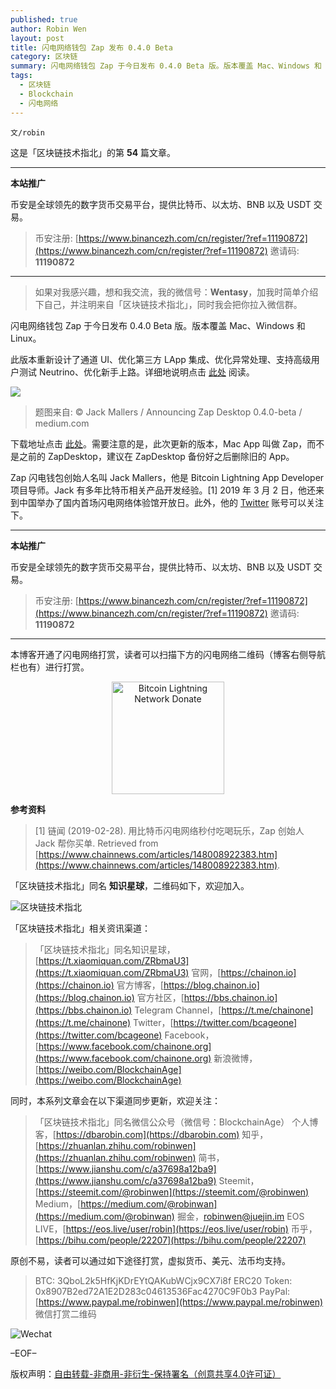 ```yaml
---
published: true
author: Robin Wen
layout: post
title: 闪电网络钱包 Zap 发布 0.4.0 Beta
category: 区块链
summary: 闪电网络钱包 Zap 于今日发布 0.4.0 Beta 版。版本覆盖 Mac、Windows 和 Linux。此版本重新设计了通道 UI、优化第三方 LApp 集成、优化异常处理、支持高级用户测试 Neutrino、优化新手上路。需要注意的是，此次更新的版本，Mac App 叫做 Zap，而不是之前的 ZapDesktop，建议在 ZapDesktop 备份好之后删除旧的 App。Zap 闪电钱包创始人名叫 Jack Mallers，他是 Bitcoin Lightning App Developer 项目导师。Jack 有多年比特币相关产品开发经验。
tags:
  - 区块链
  - Blockchain
  - 闪电网络
---
```


`文/robin`

这是「区块链技术指北」的第 **54** 篇文章。

***

**本站推广**

币安是全球领先的数字货币交易平台，提供比特币、以太坊、BNB 以及 USDT 交易。

> 币安注册: [https://www.binancezh.com/cn/register/?ref=11190872](https://www.binancezh.com/cn/register/?ref=11190872)
> 邀请码: **11190872**

***

> 如果对我感兴趣，想和我交流，我的微信号：**Wentasy**，加我时简单介绍下自己，并注明来自「区块链技术指北」，同时我会把你拉入微信群。

闪电网络钱包 Zap 于今日发布 0.4.0 Beta 版。版本覆盖 Mac、Windows 和 Linux。

此版本重新设计了通道 UI、优化第三方 LApp 集成、优化异常处理、支持高级用户测试 Neutrino、优化新手上路。详细地说明点击 [此处](https://medium.com/@JimmyMow/announcing-zap-desktop-0-4-0-beta-85de720859a2) 阅读。

![](https://cdn.dbarobin.com/iMiVdbp.png)

> 题图来自: © Jack Mallers / Announcing Zap Desktop 0.4.0-beta / medium.com

下载地址点击 [此处](https://github.com/LN-Zap/zap-desktop/releases/tag/v0.4.0-beta)。需要注意的是，此次更新的版本，Mac App 叫做 Zap，而不是之前的 ZapDesktop，建议在 ZapDesktop 备份好之后删除旧的 App。

Zap 闪电钱包创始人名叫 Jack Mallers，他是 Bitcoin Lightning App Developer 项目导师。Jack 有多年比特币相关产品开发经验。[1] 2019 年 3 月 2 日，他还来到中国举办了国内首场闪电网络体验馆开放日。此外，他的 [Twitter](https://twitter.com/JackMallers) 账号可以关注下。

***

**本站推广**

币安是全球领先的数字货币交易平台，提供比特币、以太坊、BNB 以及 USDT 交易。

> 币安注册: [https://www.binancezh.com/cn/register/?ref=11190872](https://www.binancezh.com/cn/register/?ref=11190872)
> 邀请码: **11190872**

***

本博客开通了闪电网络打赏，读者可以扫描下方的闪电网络二维码（博客右侧导航栏也有）进行打赏。

<center><img title="Bitcoin Lightning Network Donate" width="180" height="180" src="https://lnd.hoo.com/api/generate?openid=TruSwjrK2q57V484Tf0u&isimg=1" alt="Bitcoin Lightning Network Donate"/></center>

**参考资料**

> [1] 链闻 (2019-02-28). 用比特币闪电网络秒付吃喝玩乐，Zap 创始人 Jack 帮你买单. Retrieved from [https://www.chainnews.com/articles/148008922383.htm](https://www.chainnews.com/articles/148008922383.htm).

「区块链技术指北」同名 **知识星球**，二维码如下，欢迎加入。

![区块链技术指北](https://cdn.dbarobin.com/3YzonTR.png)

「区块链技术指北」相关资讯渠道：

> 「区块链技术指北」同名知识星球，[https://t.xiaomiquan.com/ZRbmaU3](https://t.xiaomiquan.com/ZRbmaU3)
> 官网，[https://chainon.io](https://chainon.io)
> 官方博客，[https://blog.chainon.io](https://blog.chainon.io)
> 官方社区，[https://bbs.chainon.io](https://bbs.chainon.io)
> Telegram Channel，[https://t.me/chainone](https://t.me/chainone)
> Twitter，[https://twitter.com/bcageone](https://twitter.com/bcageone)
> Facebook，[https://www.facebook.com/chainone.org](https://www.facebook.com/chainone.org)
> 新浪微博，[https://weibo.com/BlockchainAge](https://weibo.com/BlockchainAge)

同时，本系列文章会在以下渠道同步更新，欢迎关注：

> 「区块链技术指北」同名微信公众号（微信号：BlockchainAge）
> 个人博客，[https://dbarobin.com](https://dbarobin.com)
> 知乎，[https://zhuanlan.zhihu.com/robinwen](https://zhuanlan.zhihu.com/robinwen)
> 简书，[https://www.jianshu.com/c/a37698a12ba9](https://www.jianshu.com/c/a37698a12ba9)
> Steemit，[https://steemit.com/@robinwen](https://steemit.com/@robinwen)
> Medium，[https://medium.com/@robinwan](https://medium.com/@robinwan)
> 掘金，[robinwen@juejin.im](https://juejin.im/user/5673ccae60b2260ee435f89a/posts)
> EOS LIVE，[https://eos.live/user/robin](https://eos.live/user/robin)
> 币乎，[https://bihu.com/people/22207](https://bihu.com/people/22207)

原创不易，读者可以通过如下途径打赏，虚拟货币、美元、法币均支持。

> BTC: 3QboL2k5HfKjKDrEYtQAKubWCjx9CX7i8f
> ERC20 Token: 0x8907B2ed72A1E2D283c04613536Fac4270C9F0b3
> PayPal: [https://www.paypal.me/robinwen](https://www.paypal.me/robinwen)
> 微信打赏二维码

![Wechat](https://cdn.dbarobin.com/SzoNl5b.jpg)

–EOF–

版权声明：[自由转载-非商用-非衍生-保持署名（创意共享4.0许可证）](http://creativecommons.org/licenses/by-nc-nd/4.0/deed.zh)
